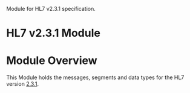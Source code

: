 Module for HL7 v2.3.1 specification.

# HL7 v2.3.1 Module
# Module Overview
This Module holds the messages, segments and data types for the HL7 version [2.3.1](https://www.hl7.org/implement/standards/).